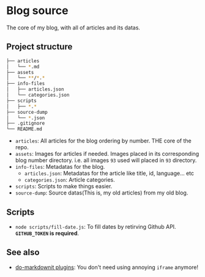 # Blog source

The core of my blog, with all of articles and its datas.

## Project structure

```bash
├── articles
│   └── *.md
├── assets
│   └── **/*.*
├── info-files
│   ├── articles.json
│   └── categories.json
├── scripts
│   ├── *.*
├── source-dump
│   └── *.json
├── .gitignore
└── README.md
```

* `articles`: All articles for the blog ordering by number. THE core of the repo.
* `assets`: Images for articles if needed. Images placed in its corresponding blog number directory. i.e. all images `93` used will placed in `93` directory.
* `info-files`: Metadatas for the blog.
  * `articles.json`: Metadatas for the article like title, id, language... etc
  * `categories.json`: Article categories.
* `scripts`: Scripts to make things easier.
* `source-dump`: Source datas(This is, my old articles) from my old blog.

## Scripts

* `node scripts/fill-date.js`: To fill dates by retirving Github API. **`GITHUB_TOKEN` is required**.

## See also

* [do-markdownit plugins](https://github.com/digitalocean/do-markdownit#plugin-features--options): You don't need using annoying `iframe` anymore!
